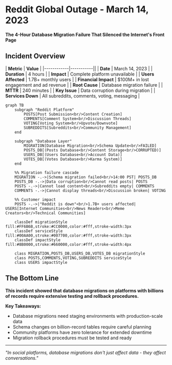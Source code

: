 # Reddit Global Outage - March 14, 2023

**The 4-Hour Database Migration Failure That Silenced the Internet's Front Page**

## Incident Overview

| **Metric** | **Value** |
|------------|-----------||
| **Date** | March 14, 2023 |
| **Duration** | 4 hours |
| **Impact** | Complete platform unavailable |
| **Users Affected** | 1.7B+ monthly users |
| **Financial Impact** | $100M+ in lost engagement and ad revenue |
| **Root Cause** | Database migration failure |
| **MTTR** | 240 minutes |
| **Key Issue** | Data corruption during migration |
| **Services Down** | All subreddits, comments, voting, messaging |

```mermaid
graph TB
    subgraph "Reddit Platform"
        POSTS[Post Submission<br/>Content Creation]
        COMMENTS[Comment System<br/>Discussion Threads]
        VOTING[Voting System<br/>Upvote/Downvote]
        SUBREDDITS[Subreddits<br/>Community Management]
    end

    subgraph "Database Layer"
        MIGRATION[Database Migration<br/>Schema Update<br/>FAILED]
        POSTS_DB[(Posts Database<br/>Content Storage<br/>CORRUPTED)]
        USERS_DB[(Users Database<br/>Account Data)]
        VOTES_DB[(Votes Database<br/>Karma System)]
    end

    %% Migration failure cascade
    MIGRATION -.->|Schema migration failed<br/>14:00 PST| POSTS_DB
    POSTS_DB -.->|Data corruption<br/>Cannot read posts| POSTS
    POSTS -.->|Cannot load content<br/>Subreddits empty| COMMENTS
    COMMENTS -.->|Cannot display threads<br/>Discussion broken| VOTING

    %% Customer impact
    POSTS -.->|"Reddit is down"<br/>1.7B+ users affected| USERS[Internet Communities<br/>News Readers<br/>Meme Creators<br/>Technical Communities]

    classDef migrationStyle fill:#FF6B6B,stroke:#CC0000,color:#fff,stroke-width:3px
    classDef serviceStyle fill:#00AA00,stroke:#007700,color:#fff,stroke-width:3px
    classDef impactStyle fill:#8B0000,stroke:#660000,color:#fff,stroke-width:4px

    class MIGRATION,POSTS_DB,USERS_DB,VOTES_DB migrationStyle
    class POSTS,COMMENTS,VOTING,SUBREDDITS serviceStyle
    class USERS impactStyle
```

## The Bottom Line

**This incident showed that database migrations on platforms with billions of records require extensive testing and rollback procedures.**

**Key Takeaways:**
- Database migrations need staging environments with production-scale data
- Schema changes on billion-record tables require careful planning
- Community platforms have zero tolerance for extended downtime
- Migration rollback procedures must be tested and ready

---

*"In social platforms, database migrations don't just affect data - they affect conversations."*